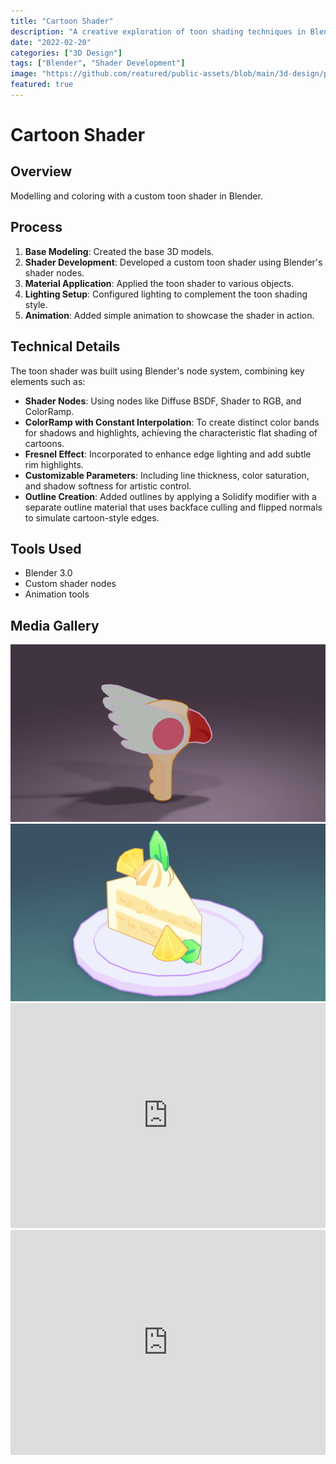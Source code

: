 ```yaml
---
title: "Cartoon Shader"
description: "A creative exploration of toon shading techniques in Blender, showcasing custom shader development for stylized 3D models."
date: "2022-02-20"
categories: ["3D Design"]
tags: ["Blender", "Shader Development"]
image: "https://github.com/reatured/public-assets/blob/main/3d-design/project2-magicwand/WandDemoGIF7.gif?raw=true"
featured: true
---
```


# Cartoon Shader

## Overview

Modelling and coloring with a custom toon shader in Blender.

## Process

1. **Base Modeling**: Created the base 3D models.
2. **Shader Development**: Developed a custom toon shader using Blender's shader nodes.
3. **Material Application**: Applied the toon shader to various objects.
4. **Lighting Setup**: Configured lighting to complement the toon shading style.
5. **Animation**: Added simple animation to showcase the shader in action.

## Technical Details

The toon shader was built using Blender's node system, combining key elements such as:

- **Shader Nodes**: Using nodes like Diffuse BSDF, Shader to RGB, and ColorRamp.
- **ColorRamp with Constant Interpolation**: To create distinct color bands for shadows and highlights, achieving the characteristic flat shading of cartoons.
- **Fresnel Effect**: Incorporated to enhance edge lighting and add subtle rim highlights.
- **Customizable Parameters**: Including line thickness, color saturation, and shadow softness for artistic control.
- **Outline Creation**: Added outlines by applying a Solidify modifier with a separate outline material that uses backface culling and flipped normals to simulate cartoon-style edges.

## Tools Used

- Blender 3.0
- Custom shader nodes
- Animation tools

## Media Gallery
<div class="image-grid-2column">
   <img 
     src="https://github.com/reatured/public-assets/blob/main/3d-design/project2-magicwand/WandDemoGIF7.gif?raw=true" 
     alt="Wand Demo GIF"
   />
   <img 
     src="https://github.com/reatured/public-assets/blob/main/3d-design/project2-magicwand/CakeDemoGIF7.gif?raw=true" 
     alt="Cake Demo GIF"
   />
   <iframe 
     src="https://player.vimeo.com/video/595566707" 
     width="100%" 
     height="360" 
     frameborder="0" 
     allow="autoplay; fullscreen; picture-in-picture" 
     allowfullscreen
     title="Cartoon Shader Demo Video 1"></iframe>
   <iframe 
     src="https://player.vimeo.com/video/595566536" 
     width="100%" 
     height="360" 
     frameborder="0" 
     allow="autoplay; fullscreen; picture-in-picture" 
     allowfullscreen
     title="Cartoon Shader Demo Video 2"></iframe>
</div>
